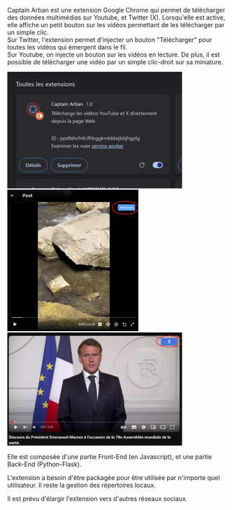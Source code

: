 
Captain Arban est une extension Google Chrome qui permet de télécharger des données multimédias sur Youtube, et Twitter (X). Lorsqu'elle est active, elle affiche un petit bouton sur les vidéos permettant de les télécharger par un simple clic.  
Sur Twitter, l'extension permet d'injecter un bouton "Télécharger" pour toutes les vidéos qui émergent dans le fil.  
Sur Youtube, on injecte un bouton sur les vidéos en lecture. De plus, il est possible de télécharger une vidéo par un simple clic-droit sur sa miniature.  


<img src="images/Photo_de_l_extension.png" alt="Capture d’écran de la page d’accueil" width="400"/> 
<img src="images/Bouton_Twitter_X.png" alt="Capture d’écran de la page d’accueil" width="300"/> <img src="images/Bouton_Youtube.png" alt="Capture d’écran de la page d’accueil" width="400"/>

Elle est composée d'une partie Front-End (en Javascript), et une partie Back-End (Python-Flask).

L'extension a besoin d'être packagée pour être utilisée par n'importe quel utilisateur. Il reste la gestion des répertoires locaux. 

Il est prévu d'élargir l'extension vers d'autres réseaux sociaux.




